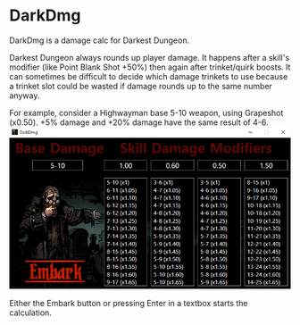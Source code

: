 # DarkDmg
DarkDmg is a damage calc for Darkest Dungeon. 

Darkest Dungeon always rounds up player damage. It happens after a skill's modifier (like Point Blank Shot +50%) then again after trinket/quirk boosts. It can sometimes be difficult to decide which damage trinkets to use because a trinket slot could be wasted if damage rounds up to the same number anyway.

For example, consider a Highwayman base 5-10 weapon, using Grapeshot (x0.50). +5% damage and +20% damage have the same result of 4-6. 
![Alt Text](https://github.com/WelpBringOutTheGimp/DarkDmg/blob/master/example.png)

Either the Embark button or pressing Enter in a textbox starts the calculation.
